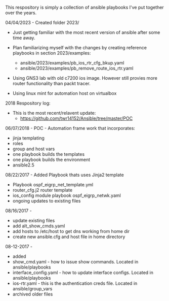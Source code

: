 This respository is simply a collection of ansible playbooks I've put together over the years.

04/04/2023 - 
Created folder 2023/
- Just getting familiar with the most recent version of ansible after some time away.
- Plan familiarizing myself with the changes by creating reference playbooks in section 2023/examples:
  - ansible/2023/examples/pb_ios_rtr_cfg_bkup.yaml
  - ansible/2023/examples/pb_remove_route_ios_rtr.yaml

- Using GNS3 lab with old c7200 ios image. However still provies more router functionality than packt tracer.
- Using linux mint for automation host on virtualbox



2018
Respository log:
- This is the most recent/relavent update:
  - https://github.com/twr14152/Ansible/tree/master/POC


06/07/2018 -
POC - Automation frame work that incorporates:
- jinja templating 
- roles
- group and host vars
- one playbook builds the templates
- one playbook builds the environment
- ansible2.5

08/22/2017 -
Added Playbook thats uses Jinja2 template
- Playbook ospf_eigrp_net_template.yml
- router_cfg.j2 router template
- ios_config module playbook ospf_eigrp_netwk.yaml
- ongoing updates to existing files


08/16/2017 -
- update existing files
- add alt_show_cmds.yaml
- add hosts to /etc/host to get dns working from home dir 
- create new ansible.cfg and host file in home directory



08-12-2017 - 
- added
- show_cmd.yaml - how to issue show commands. Located in ansible/playbooks
- interface_config.yaml - how to update interface configs. Located in ansible/playbooks
- ios-rtr.yaml - this is the authentication creds file. Located in ansible/group_vars
- archived older files 

